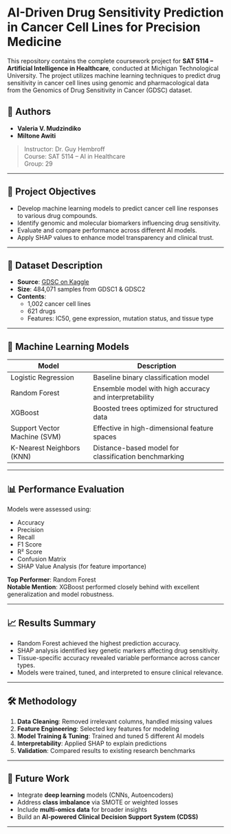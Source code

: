 # AI-Driven Drug Sensitivity Prediction in Cancer Cell Lines for Precision Medicine

This repository contains the complete coursework project for **SAT 5114 – Artificial Intelligence in Healthcare**, conducted at Michigan Technological University. The project utilizes machine learning techniques to predict drug sensitivity in cancer cell lines using genomic and pharmacological data from the Genomics of Drug Sensitivity in Cancer (GDSC) dataset.

## 👥 Authors

- **Valeria V. Mudzindiko**
- **Miltone Awiti**

> Instructor: Dr. Guy Hembroff  
> Course: SAT 5114 – AI in Healthcare  
> Group: 29

---

## 📌 Project Objectives

- Develop machine learning models to predict cancer cell line responses to various drug compounds.
- Identify genomic and molecular biomarkers influencing drug sensitivity.
- Evaluate and compare performance across different AI models.
- Apply SHAP values to enhance model transparency and clinical trust.

---

## 🧬 Dataset Description

- **Source**: [GDSC on Kaggle](https://www.kaggle.com/code/samiraalipour/genomics-of-drug-sensitivity-in-cancer)
- **Size**: 484,071 samples from GDSC1 & GDSC2
- **Contents**:
  - 1,002 cancer cell lines
  - 621 drugs
  - Features: IC50, gene expression, mutation status, and tissue type

---

## 🤖 Machine Learning Models

| Model                  | Description |
|------------------------|-------------|
| Logistic Regression    | Baseline binary classification model |
| Random Forest          | Ensemble model with high accuracy and interpretability |
| XGBoost                | Boosted trees optimized for structured data |
| Support Vector Machine (SVM) | Effective in high-dimensional feature spaces |
| K-Nearest Neighbors (KNN) | Distance-based model for classification benchmarking |

---

## 📊 Performance Evaluation

Models were assessed using:

- Accuracy
- Precision
- Recall
- F1 Score
- R² Score
- Confusion Matrix
- SHAP Value Analysis (for feature importance)

**Top Performer**: Random Forest  
**Notable Mention**: XGBoost performed closely behind with excellent generalization and model robustness.

---

## 📈 Results Summary

- Random Forest achieved the highest prediction accuracy.
- SHAP analysis identified key genetic markers affecting drug sensitivity.
- Tissue-specific accuracy revealed variable performance across cancer types.
- Models were trained, tuned, and interpreted to ensure clinical relevance.

---

## 🛠️ Methodology

1. **Data Cleaning**: Removed irrelevant columns, handled missing values
2. **Feature Engineering**: Selected key features for modeling
3. **Model Training & Tuning**: Trained and tuned 5 different AI models
4. **Interpretability**: Applied SHAP to explain predictions
5. **Validation**: Compared results to existing research benchmarks

---

## 🚀 Future Work

- Integrate **deep learning** models (CNNs, Autoencoders)
- Address **class imbalance** via SMOTE or weighted losses
- Include **multi-omics data** for broader insights
- Build an **AI-powered Clinical Decision Support System (CDSS)**

---

